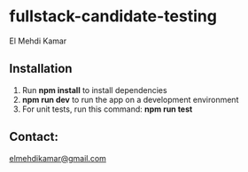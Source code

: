 # fullstack-candidate-testing

El Mehdi Kamar

## Installation


1. Run **npm install** to install dependencies
2. **npm run dev** to run the app on a development environment
3. For unit tests, run this command: **npm run test**

## Contact:
elmehdikamar@gmail.com